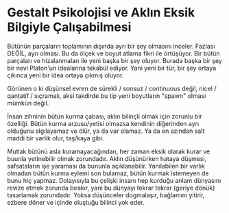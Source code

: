 # Gestalt Psikolojisi ve Aklın Eksik Bilgiyle Çalışabilmesi

Bütünün parçaların toplamının dışında ayrı bir şey olmasını inceler. Fazlası
DEĞİL, ayrı olması. Bu da ölçek ve boyut atlama fikri ile örtüşüyor. Bir bütün
parçaları ve hizalanmaları ile yeni başka bir şey oluyor. Burada başka bir şey
bir nevi Platon'un idealarına tekabül ediyor. Yani yeni bir tür, bir şey ortaya
çıkınca yeni bir idea ortaya çıkmış oluyor.

Görünen o ki düşünsel evren de sürekli / sonsuz / continuous değil, nicel /
qantatif / sıçramalı, aksi takdirde bu tip yeni boyutların "spawn" olması mümkün
değil.

İnsan zihninin bütün kurma çabası, aklın bilinçli olmak için zorunlu bir
özelliği. Bütün kurma arzusu/yetisi olmazsa kendinin diğerinden ayrı olduğunu
algılayamaz ve ölür, ya da var olamaz. Ya da en azından salt maddi bir varlık
olur, taş/kaya gibi.

Mutlak bütünü asla kuramayacağından, her zaman eksik olarak kurar ve buunla
yetinebilir olmak zorundadır. Aklın düşünürken hataya düşmesi, safsataların işe
yaraması da bununla açıklanabilir. Yanılabilen bir varlık olmadan bütün kurma
eylemi son bulamaz, bütün kurmak istemeyen de bunu hiç yapmaz. Dolayısıyla bu
çelişki insanı hep kurduğu anlam dünyasını revize etmek zorunda bırakır, yani bu
dünyayı tekrar tekrar (geriye dönük) tasarlamak zorundadır. Yoksa düşünceler
dogmalaşır, bağlamını yitirir, ezbere döner ve içinde oluştuğu bilinci yok eder.
